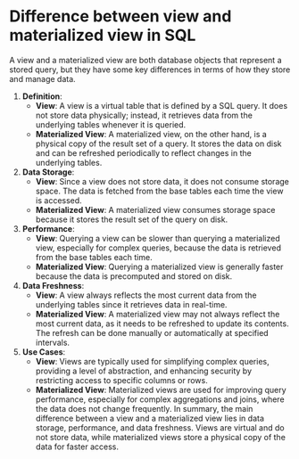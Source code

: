 # Difference between view and materialized view in SQL
A view and a materialized view are both database objects that represent a stored query, but they have some key differences in terms of how they store and manage data.
1. **Definition**:
   - **View**: A view is a virtual table that is defined by a SQL query. It does not store data physically; instead, it retrieves data from the underlying tables whenever it is queried.
   - **Materialized View**: A materialized view, on the other hand, is a physical copy of the result set of a query. It stores the data on disk and can be refreshed periodically to reflect changes in the underlying tables.
2. **Data Storage**:
   - **View**: Since a view does not store data, it does not consume storage space. The data is fetched from the base tables each time the view is accessed.
   - **Materialized View**: A materialized view consumes storage space because it stores the result set of the query on disk.
3. **Performance**:
   - **View**: Querying a view can be slower than querying a materialized view, especially for complex queries, because the data is retrieved from the base tables each time.
   - **Materialized View**: Querying a materialized view is generally faster because the data is precomputed and stored on disk.
4. **Data Freshness**:
   - **View**: A view always reflects the most current data from the underlying tables since it retrieves data in real-time.
   - **Materialized View**: A materialized view may not always reflect the most current data, as it needs to be refreshed to update its contents. The refresh can be done manually or automatically at specified intervals.
5. **Use Cases**:
   - **View**: Views are typically used for simplifying complex queries, providing a level of abstraction, and enhancing security by restricting access to specific columns or rows.
   - **Materialized View**: Materialized views are used for improving query performance, especially for complex aggregations and joins, where the data does not change frequently.
In summary, the main difference between a view and a materialized view lies in data storage, performance, and data freshness. Views are virtual and do not store data, while materialized views store a physical copy of the data for faster access.

